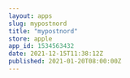 ```yaml
---
layout: apps
slug: mypostnord
title: "mypostnord"
store: apple
app_id: 1534563432
date: 2021-12-15T11:38:12Z
published: 2021-01-20T08:00:00Z
---
```

